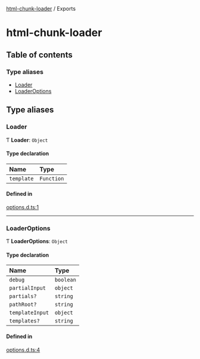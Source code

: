 [html-chunk-loader](README.md) / Exports

# html-chunk-loader

## Table of contents

### Type aliases

- [Loader](modules.md#loader)
- [LoaderOptions](modules.md#loaderoptions)

## Type aliases

### Loader

Ƭ **Loader**: `Object`

#### Type declaration

| Name | Type |
| :------ | :------ |
| `template` | `Function` |

#### Defined in

[options.d.ts:1](https://github.com/abschill/html-chunk-loader/blob/2657f90/lib/options.d.ts#L1)

___

### LoaderOptions

Ƭ **LoaderOptions**: `Object`

#### Type declaration

| Name | Type |
| :------ | :------ |
| `debug` | `boolean` |
| `partialInput` | `object` |
| `partials?` | `string` |
| `pathRoot?` | `string` |
| `templateInput` | `object` |
| `templates?` | `string` |

#### Defined in

[options.d.ts:4](https://github.com/abschill/html-chunk-loader/blob/2657f90/lib/options.d.ts#L4)
